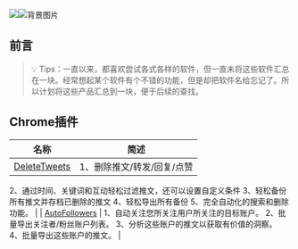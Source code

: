 

![](%E5%9B%BE%E7%89%87%E9%93%BE%E6%8E%A5%E5%9C%B0%E5%9D%80#id=evtoJ&originalType=binary&ratio=1&rotation=0&showTitle=false&status=done&style=none&title=)![背景图片]([https://www.pexels.com/zh-cn/photo/8721342/](https://www.pexels.com/zh-cn/photo/8721342/))

## 前言
> 💡 Tips：一直以来，都喜欢尝试各式各样的软件，但一直未将这些软件汇总在一块。经常想起某个软件有个不错的功能，但是却把软件名给忘记了。所以计划将这些产品汇总到一块，便于后续的查找。


## Chrome插件
| 名称 | 简述 |
| --- | --- |
| [DeleteTweets](https://www.taskease.info/zh_CN/DeleteTweets) | 1、删除推文/转发/回复/点赞
2、通过时间、关键词和互动轻松过滤推文，还可以设置自定义条件
3、轻松备份所有推文并存档已删除的推文
4、轻松导出所有备份
5、完全自动化的搜索和删除功能。 |
| [AutoFollowers](https://www.taskease.info/zh_CN/AutoFollowers) | 1、自动关注您所关注用户所关注的目标账户。
2、批量导出关注者/粉丝账户列表。
3、分析这些账户的推文以获取有价值的洞察。
4、批量导出这些账户的推文。 |

## 

